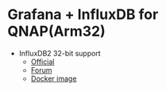 # Grafana + InfluxDB for QNAP(Arm32)

- InfluxDB2 32-bit support
    - [Official](https://www.influxdata.com/blog/influxdb-oss-and-enterprise-roadmap-update-from-influxdays-emea/#heading3)
    - [Forum](https://community.influxdata.com/t/influxdb-2-for-arm32v7-release-date/20349)
    - [Docker image](https://hub.docker.com/r/sequentialread/influxdb)
